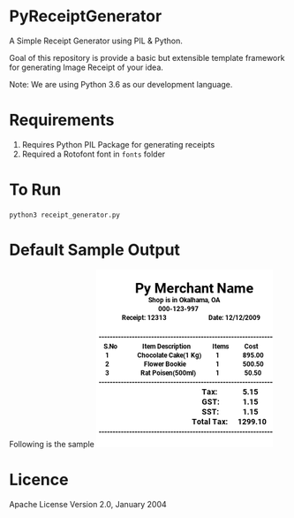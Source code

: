 # PyReceiptGenerator

A Simple Receipt Generator using PIL & Python.

Goal of this repository is provide a basic but extensible template framework for generating Image Receipt of your idea. 

Note: We are using Python 3.6 as our development language.

# Requirements

1. Requires Python PIL Package for generating receipts
2. Required a Rotofont font in `fonts` folder

# To Run

`python3 receipt_generator.py`

# Default Sample Output
Following is the sample 
![image](sample-out.png)

# Licence
Apache License Version 2.0, January 2004